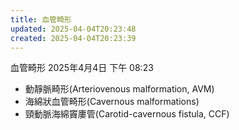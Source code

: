 ```yaml
---
title: 血管畸形
updated: 2025-04-04T20:23:48
created: 2025-04-04T20:23:39
---
```


血管畸形
2025年4月4日
下午 08:23

- 動靜脈畸形(Arteriovenous malformation, AVM)
- 海綿狀血管畸形(Cavernous malformations)
- 頸動脈海綿竇廔管(Carotid-cavernous fistula, CCF)
